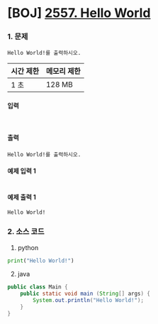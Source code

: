 # [BOJ] [2557. Hello World](https://www.acmicpc.net/problem/2557)

### 1. 문제

``` Hello World!를 출력하시오. ```

| 시간 제한 | 메모리 제한 |
|:------|:-------| 
| 1 초   | 128 MB |


#### 입력

```  ```

#### 출력

``` Hello World!를 출력하시오. ```


#### 예제 입력 1

```

```

#### 예제 출력 1

```
Hello World!
```


### 2. 소스 코드

1. python

```python
print("Hello World!")
```


2. java

```java
public class Main {
    public static void main (String[] args) {
        System.out.println("Hello World!");
    }
}
```
